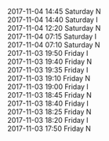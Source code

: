 2017-11-04 14:45 Saturday  N  
2017-11-04 14:40 Saturday  I  
2017-11-04 12:20 Saturday  N  
2017-11-04 07:15 Saturday  I  
2017-11-04 07:10 Saturday  N  
2017-11-03 19:50 Friday  I  
2017-11-03 19:40 Friday  N  
2017-11-03 19:35 Friday  I  
2017-11-03 19:10 Friday  N  
2017-11-03 19:00 Friday  I  
2017-11-03 18:45 Friday  N  
2017-11-03 18:40 Friday  I  
2017-11-03 18:25 Friday  N  
2017-11-03 18:20 Friday  I  
2017-11-03 17:50 Friday  N  
